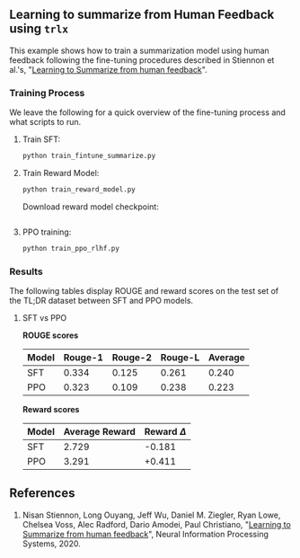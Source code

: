 ## Learning to summarize from Human Feedback using `trlx`

This example shows how to train a summarization model using human feedback
following the fine-tuning procedures described in Stiennon et al.'s, "[Learning to Summarize from human feedback](https://arxiv.org/abs/2009.01325)".


### Training Process

We leave the following for a quick overview of the fine-tuning process and what scripts to run.


1. Train SFT:

    ```bash
    python train_fintune_summarize.py
    ```

2. Train Reward Model:
    ```bash
    python train_reward_model.py
    ```
    Download reward model checkpoint:
    ```bash

3. PPO training:
    ```bash
    python train_ppo_rlhf.py
    ```


### Results

The following tables display ROUGE and reward scores on the test set of the TL;DR dataset between SFT and PPO models.

1. SFT vs PPO

    __ROUGE scores__

    | Model | Rouge-1 | Rouge-2 | Rouge-L | Average |
    | ----- | ------- | ------- | ------- | ------- |
    | SFT   | 0.334   | 0.125   | 0.261   | 0.240   |
    | PPO   | 0.323   | 0.109   | 0.238   | 0.223   |

    __Reward scores__

    | Model | Average Reward | Reward $\Delta$ |
    | ----- | -------------- | --------------- |
    | SFT   | 2.729          | -0.181          |
    | PPO   | 3.291          | +0.411          |


## References

1. Nisan Stiennon, Long Ouyang, Jeff Wu, Daniel M. Ziegler, Ryan Lowe, Chelsea Voss, Alec Radford, Dario Amodei, Paul Christiano, "[Learning to Summarize from human feedback](https://arxiv.org/abs/2009.01325)", Neural Information Processing Systems, 2020.
